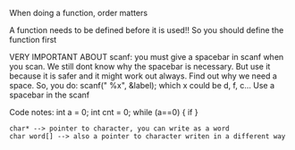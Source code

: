 When doing a function, order matters

A function needs to be defined before it is used!!
So you should define the function first

VERY IMPORTANT ABOUT scanf:
you must give a spacebar in scanf when you scan. 
We still dont know why the spacebar is necessary.
But use it because it is safer and it might work
out always. Find out why we need a space.
So, you do:
   scanf(" %x", &label);
   which x could be d, f, c...
   Use a spacebar in the scanf



   Code notes:
       int a = 0;
    int cnt = 0;
    while (a==0)
    {
        if 
    }


    char* --> pointer to character, you can write as a word
    char word[] --> also a pointer to character writen in a different way